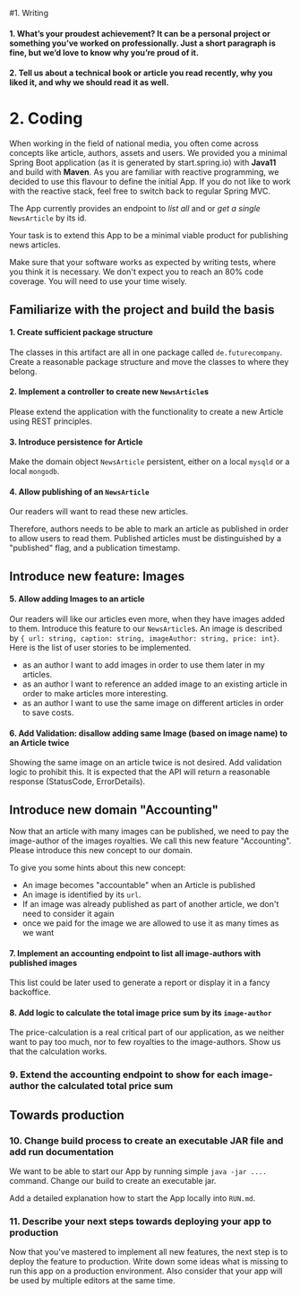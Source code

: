 #1. Writing

#### 1. What’s your proudest achievement? It can be a personal project or something you’ve worked on professionally. Just a short paragraph is fine, but we’d love to know why you’re proud of it.
#### 2. Tell us about a technical book or article you read recently, why you liked it, and why we should read it as well.

# 2. Coding

When working in the field of national media, you often come across concepts like article, authors, assets and users.
We provided you a minimal Spring Boot application (as it is generated by start.spring.io) with **Java11** and build with **Maven**.
As you are familiar with reactive programming, we decided to use this flavour to define the initial App. If you do not like to work with the reactive stack,
feel free to switch back to regular Spring MVC.

The App currently provides an endpoint to *list all* and or *get a single* `NewsArticle` by its id.

Your task is to extend this App to be a minimal viable product for publishing news articles. 

Make sure that your software works as expected by writing tests, where you think it is necessary.
We don't expect you to reach an 80% code coverage. You will need to use your time wisely.

## Familiarize with the project and build the basis
#### 1. Create sufficient package structure

The classes in this artifact are all in one package called `de.futurecompany`. Create a reasonable package structure and move the classes to where they belong.

#### 2. Implement a controller to create new `NewsArticle`s

Please extend the application with the functionality to create a new Article using REST principles.

#### 3. Introduce persistence for Article

Make the domain object `NewsArticle` persistent, either on a local `mysqld` or a local `mongodb`.

#### 4. Allow publishing of an `NewsArticle`

Our readers will want to read these new articles.

Therefore, authors needs to be able to mark an article as published in order to allow users to read them. 
Published articles must be distinguished by a "published" flag, and a publication timestamp.

## Introduce new feature: Images
#### 5. Allow adding Images to an article

Our readers will like our articles even more, when they have images added to them. Introduce this feature to our `NewsArticle`s.
An image is described by `{ url: string, caption: string, imageAuthor: string, price: int}`. Here is the list of user stories to be implemented.

* as an author I want to add images in order to use them later in my articles.
* as an author I want to reference an added image to an existing article in order to make articles more interesting.
* as an author I want to use the same image on different articles in order to save costs.

#### 6. Add Validation: disallow adding same Image (based on image name) to an Article twice

Showing the same image on an article twice is not desired. Add validation logic to prohibit this.
It is expected that the API will return a reasonable response (StatusCode, ErrorDetails).

## Introduce new domain "Accounting"

Now that an article with many images can be published, we need to pay the image-author of the images royalties.
We call this new feature "Accounting". Please introduce this new concept to our domain.

To give you some hints about this new concept:
* An image becomes "accountable" when an Article is published
* An image is identified by its `url`.
* If an image was already published as part of another article, we don't need to consider it again
* once we paid for the image we are allowed to use it as many times as we want

#### 7. Implement an accounting endpoint to list all image-authors with published images

This list could be later used to generate a report or display it in a fancy backoffice.

#### 8. Add logic to calculate the total image price sum by its `image-author`

The price-calculation is a real critical part of our application, as we neither want to pay too much, nor to few royalties to the image-authors. 
Show us that the calculation works.

### 9. Extend the accounting endpoint to show for each image-author the calculated total price sum

## Towards production

### 10. Change build process to create an executable JAR file and add run documentation

We want to be able to start our App by running simple `java -jar ....` command. Change our build to create an executable jar.

Add a detailed explanation how to start the App locally into `RUN.md`.

### 11. Describe your next steps towards deploying your app to production

Now that you've mastered to implement all new features, the next step is to deploy the feature to production. Write down some ideas
what is missing to run this app on a production environment. Also consider that your app will be used by multiple editors at the same time.
